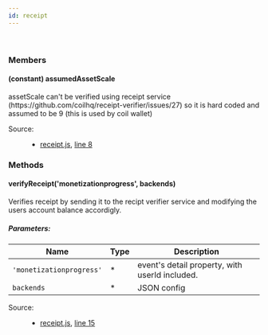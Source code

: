 ```yaml
---
id: receipt
---
```

<!--link type="text/css" rel="stylesheet" href="/jsDoc.css"></link-->
<div id="main">

<section>
<header>
<h2></h2>
</header>
<article>
<div className="container-overview">
<dl className="details">
</dl>
</div>
<h3 className="subsection-title">Members</h3>
<h4 className="name" id="assumedAssetScale"><span className="type-signature">(constant) </span>assumedAssetScale<span className="type-signature"></span></h4>
<div className="description">
assetScale can't be verified using receipt service (https://github.com/coilhq/receipt-verifier/issues/27)
so it is hard coded and assumed to be 9 (this is used by coil wallet)
</div>
<dl className="details">
<dt className="tag-source">Source:</dt>
<dd className="tag-source"><ul className="dummy"><li>
<a href="pathname:///jsdoc/receipt.js.html">receipt.js</a>, <a href="pathname:///jsdoc/receipt.js.html#line8">line 8</a>
</li></ul></dd>
</dl>
<h3 className="subsection-title">Methods</h3>
<h4 className="name" id="verifyReceipt"><span className="type-signature"></span>verifyReceipt<span className="signature">('monetizationprogress', backends)</span><span className="type-signature"></span></h4>
<div className="description">
Verifies receipt by sending it to the recipt verifier service and modifying the users account balance accordigly.
</div>
<h5>Parameters:</h5>
<table className="params">
<thead>
<tr>
<th>Name</th>
<th>Type</th>
<th className="last">Description</th>
</tr>
</thead>
<tbody>
<tr>
<td className="name"><code>'monetizationprogress'</code></td>
<td className="type">
<span className="param-type">*</span>
</td>
<td className="description last">event's detail property, with userId included.</td>
</tr>
<tr>
<td className="name"><code>backends</code></td>
<td className="type">
<span className="param-type">*</span>
</td>
<td className="description last">JSON config</td>
</tr>
</tbody>
</table>
<dl className="details">
<dt className="tag-source">Source:</dt>
<dd className="tag-source"><ul className="dummy"><li>
<a href="pathname:///jsdoc/receipt.js.html">receipt.js</a>, <a href="pathname:///jsdoc/receipt.js.html#line15">line 15</a>
</li></ul></dd>
</dl>
</article>
</section>
</div>

